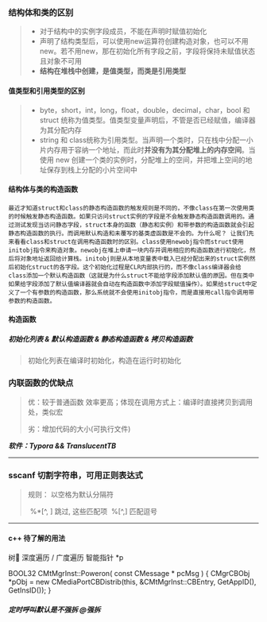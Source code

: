 ### 结构体和类的区别

> + 对于结构中的实例字段成员，不能在声明时赋值初始化
> + 声明了结构类型后，可以使用new运算符创建构造对象，也可以不用new。若不用new，那在初始化所有字段之前，字段将保持未赋值状态且对象不可用  
> + **结构在堆栈中创建，是值类型，而类是引用类型** 

#### 	值类型和引用类型的区别

> + byte，short，int，long，float，double，decimal，char，bool 和 struct 统称为值类型。值类型变量声明后，不管是否已经赋值，编译器为其分配内存
> + string 和 class统称为引用类型。当声明一个类时，只在栈中分配一小片内存用于容纳一个地址，而此时**并没有为其分配堆上的内存空间**。当使用 new 创建一个类的实例时，分配堆上的空间，并把堆上空间的地址保存到栈上分配的小片空间中

#### 结构体与类的构造函数





`最近才知道struct和class的静态构造函数的触发规则是不同的，不像class在第一次使用类的时候触发静态构造函数。如果只访问struct实例的字段是不会触发静态构造函数调用的。通过测试发现当访问静态字段，struct本身的函数（静态和实例）和带参数的构造函数就会引起静态构造函数的执行。而调用默认构造和未覆写的基类虚函数是不会的。为什么呢？
   让我们先来看看class和struct在调用构造函数时的区别。class使用newobj指令而struct使用initobj指令来构造对象。newobj在堆上申请一块内存并调用相应的构造函数进行初始化，然后将对象地址返回给计算栈。initobj则是从本地变量表中载入已经分配出来的struct实例然后初始化struct的各字段。这个初始化过程是CLR内部执行的，而不像class编译器会给class添加一个默认构造函数（这就是为什么struct不能给字段添加默认值的原因。但在类中如果给字段添加了默认值编译器就会自动在构造函数中添加字段赋值操作）。如果给struct中定义了一个有参数的构造函数，那么系统就不会使用initobj指令，而是直接用call指令调用带参数的构造函数。`

#### 构造函数

##### 初始化列表 & 默认构造函数 & 静态构造函数  & 拷贝构造函数

> 初始化列表在编译时初始化，构造在运行时初始化



### 内联函数的优缺点

> 优：较于普通函数 效率更高；体现在调用方式上：编译时直接拷贝到调用处，类似宏
>
> 劣：增加代码的大小(可执行文件)







***软件：Typora  &&  TranslucentTB***



****

### sscanf 切割字符串，可用正则表达式

> 规则：  以空格为默认分隔符
>
> ​		%*\[^, ]   跳过, 这些匹配项
> ​		%\[^,]		匹配逗号

***

#### c++  待了解的用法
树📕 深度遍历 / 广度遍历 
智能指针 *p

BOOL32 CMtMgrInst::Poweron( const CMessage * pcMsg )
{
	CMgrCBObj *pObj = new CMediaPortCBDistrib<CMtMgrInst>(this, &CMtMgrInst::CBEntry, GetAppID(), GetInsID());
}

##### 定时呼叫默认是不强拆  @强拆
